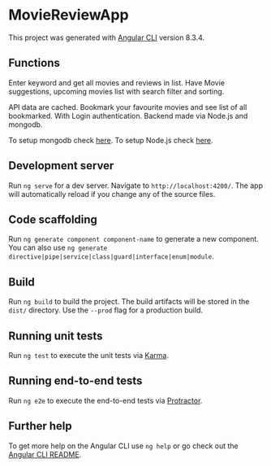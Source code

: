 # MovieReviewApp

This project was generated with [Angular CLI](https://github.com/angular/angular-cli) version 8.3.4.


## Functions

Enter keyword and get all movies and reviews in list. Have Movie suggestions, upcoming movies list with search filter and sorting.

API data are cached. Bookmark your favourite movies and see list of all bookmarked.
With Login authentication. Backend made via Node.js and mongodb.

To setup mongodb check [here](https://docs.mongodb.com/v3.2/tutorial/install-mongodb-on-windows/).
To setup Node.js check [here](https://nodejs.org/en/docs/).

## Development server

Run `ng serve` for a dev server. Navigate to `http://localhost:4200/`. The app will automatically reload if you change any of the source files.

## Code scaffolding

Run `ng generate component component-name` to generate a new component. You can also use `ng generate directive|pipe|service|class|guard|interface|enum|module`.

## Build

Run `ng build` to build the project. The build artifacts will be stored in the `dist/` directory. Use the `--prod` flag for a production build.

## Running unit tests

Run `ng test` to execute the unit tests via [Karma](https://karma-runner.github.io).

## Running end-to-end tests

Run `ng e2e` to execute the end-to-end tests via [Protractor](http://www.protractortest.org/).

## Further help

To get more help on the Angular CLI use `ng help` or go check out the [Angular CLI README](https://github.com/angular/angular-cli/blob/master/README.md).
